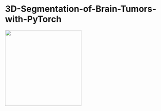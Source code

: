 # 3D-Segmentation-of-Brain-Tumors-with-PyTorch

<img src="/images/output/video1.gif" width="250" height="250"/>






